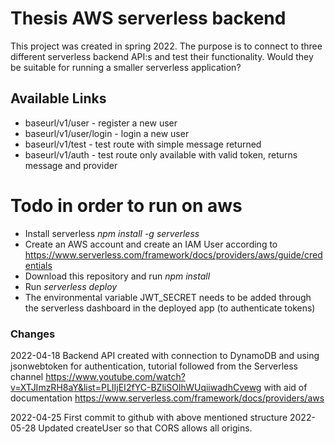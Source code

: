# Thesis AWS serverless backend

This project was created in spring 2022. The purpose is to connect to
three different serverless backend API:s and test their functionality. Would they
be suitable for running a smaller serverless application?

## Available Links
- baseurl/v1/user - register a new user
- baseurl/v1/user/login - login a new user
- baseurl/v1/test - test route with simple message returned
- baseurl/v1/auth - test route only available with valid token, returns message and provider

# Todo in order to run on aws

- Install serverless *npm install -g serverless*
- Create an AWS account and create an IAM User according to https://www.serverless.com/framework/docs/providers/aws/guide/credentials
- Download this repository and run *npm install*
- Run *serverless deploy*
- The environmental variable JWT_SECRET needs to be added through the serverless dashboard in the deployed app (to authenticate tokens)


### Changes
2022-04-18 Backend API created with connection to DynamoDB and using jsonwebtoken for authentication,
tutorial followed from the Serverless channel https://www.youtube.com/watch?v=XTJImzRH8aY&list=PLIIjEI2fYC-BZliSOIhWUqiiwadhCvewg with aid of documentation https://www.serverless.com/framework/docs/providers/aws

2022-04-25 First commit to github with above mentioned structure
2022-05-28 Updated createUser so that CORS allows all origins.
